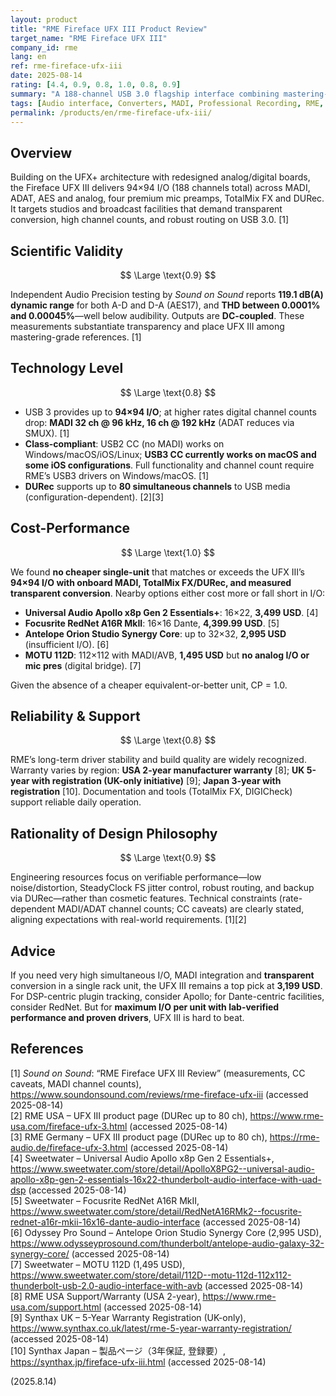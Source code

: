 ```yaml
---
layout: product
title: "RME Fireface UFX III Product Review"
target_name: "RME Fireface UFX III"
company_id: rme
lang: en
ref: rme-fireface-ufx-iii
date: 2025-08-14
rating: [4.4, 0.9, 0.8, 1.0, 0.8, 0.9]
summary: "A 188-channel USB 3.0 flagship interface combining mastering-grade conversion, MADI/ADAT/AES/analog I/O, rock-solid drivers, and DURec."
tags: [Audio interface, Converters, MADI, Professional Recording, RME, USB 3.0]
permalink: /products/en/rme-fireface-ufx-iii/
---
```

## Overview

Building on the UFX+ architecture with redesigned analog/digital boards, the Fireface UFX III delivers 94×94 I/O (188 channels total) across MADI, ADAT, AES and analog, four premium mic preamps, TotalMix FX and DURec. It targets studios and broadcast facilities that demand transparent conversion, high channel counts, and robust routing on USB 3.0. [1]

## Scientific Validity

$$ \Large \text{0.9} $$

Independent Audio Precision testing by *Sound on Sound* reports **119.1 dB(A) dynamic range** for both A-D and D-A (AES17), and **THD between 0.0001% and 0.00045%**—well below audibility. Outputs are **DC-coupled**. These measurements substantiate transparency and place UFX III among mastering-grade references. [1]

## Technology Level

$$ \Large \text{0.8} $$

- USB 3 provides up to **94×94 I/O**; at higher rates digital channel counts drop: **MADI 32 ch @ 96 kHz, 16 ch @ 192 kHz** (ADAT reduces via SMUX). [1]  
- **Class-compliant**: USB2 CC (no MADI) works on Windows/macOS/iOS/Linux; **USB3 CC currently works on macOS and some iOS configurations**. Full functionality and channel count require RME’s USB3 drivers on Windows/macOS. [1]  
- **DURec** supports up to **80 simultaneous channels** to USB media (configuration-dependent). [2][3]

## Cost-Performance

$$ \Large \text{1.0} $$

We found **no cheaper single-unit** that matches or exceeds the UFX III’s **94×94 I/O with onboard MADI, TotalMix FX/DURec, and measured transparent conversion**. Nearby options either cost more or fall short in I/O:

- **Universal Audio Apollo x8p Gen 2 Essentials+**: 16×22, **3,499 USD**. [4]  
- **Focusrite RedNet A16R MkII**: 16×16 Dante, **4,399.99 USD**. [5]  
- **Antelope Orion Studio Synergy Core**: up to 32×32, **2,995 USD** (insufficient I/O). [6]  
- **MOTU 112D**: 112×112 with MADI/AVB, **1,495 USD** but **no analog I/O or mic pres** (digital bridge). [7]

Given the absence of a cheaper equivalent-or-better unit, CP = 1.0.

## Reliability & Support

$$ \Large \text{0.8} $$

RME’s long-term driver stability and build quality are widely recognized. Warranty varies by region: **USA 2-year manufacturer warranty** [8]; **UK 5-year with registration (UK-only initiative)** [9]; **Japan 3-year with registration** [10]. Documentation and tools (TotalMix FX, DIGICheck) support reliable daily operation.

## Rationality of Design Philosophy

$$ \Large \text{0.9} $$

Engineering resources focus on verifiable performance—low noise/distortion, SteadyClock FS jitter control, robust routing, and backup via DURec—rather than cosmetic features. Technical constraints (rate-dependent MADI/ADAT channel counts; CC caveats) are clearly stated, aligning expectations with real-world requirements. [1][2]

## Advice

If you need very high simultaneous I/O, MADI integration and **transparent** conversion in a single rack unit, the UFX III remains a top pick at **3,199 USD**. For DSP-centric plugin tracking, consider Apollo; for Dante-centric facilities, consider RedNet. But for **maximum I/O per unit with lab-verified performance and proven drivers**, UFX III is hard to beat.

## References

[1] *Sound on Sound*: “RME Fireface UFX III Review” (measurements, CC caveats, MADI channel counts), https://www.soundonsound.com/reviews/rme-fireface-ufx-iii (accessed 2025-08-14)  
[2] RME USA – UFX III product page (DURec up to 80 ch), https://www.rme-usa.com/fireface-ufx-3.html (accessed 2025-08-14)  
[3] RME Germany – UFX III product page (DURec up to 80 ch), https://rme-audio.de/fireface-ufx-3.html (accessed 2025-08-14)  
[4] Sweetwater – Universal Audio Apollo x8p Gen 2 Essentials+, https://www.sweetwater.com/store/detail/ApolloX8PG2--universal-audio-apollo-x8p-gen-2-essentials-16x22-thunderbolt-audio-interface-with-uad-dsp (accessed 2025-08-14)  
[5] Sweetwater – Focusrite RedNet A16R MkII, https://www.sweetwater.com/store/detail/RedNetA16RMk2--focusrite-rednet-a16r-mkii-16x16-dante-audio-interface (accessed 2025-08-14)  
[6] Odyssey Pro Sound – Antelope Orion Studio Synergy Core (2,995 USD), https://www.odysseyprosound.com/thunderbolt/antelope-audio-galaxy-32-synergy-core/ (accessed 2025-08-14)  
[7] Sweetwater – MOTU 112D (1,495 USD), https://www.sweetwater.com/store/detail/112D--motu-112d-112x112-thunderbolt-usb-2.0-audio-interface-with-avb (accessed 2025-08-14)  
[8] RME USA Support/Warranty (USA 2-year), https://www.rme-usa.com/support.html (accessed 2025-08-14)  
[9] Synthax UK – 5-Year Warranty Registration (UK-only), https://www.synthax.co.uk/latest/rme-5-year-warranty-registration/ (accessed 2025-08-14)  
[10] Synthax Japan – 製品ページ（3年保証, 登録要）, https://synthax.jp/fireface-ufx-iii.html (accessed 2025-08-14)

(2025.8.14)

